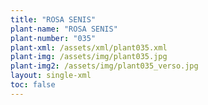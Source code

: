 ```yaml
---
title: "ROSA SENIS"
plant-name: "ROSA SENIS"
plant-number: "035"
plant-xml: /assets/xml/plant035.xml
plant-img: /assets/img/plant035.jpg
plant-img2: /assets/img/plant035_verso.jpg
layout: single-xml
toc: false
---
```

